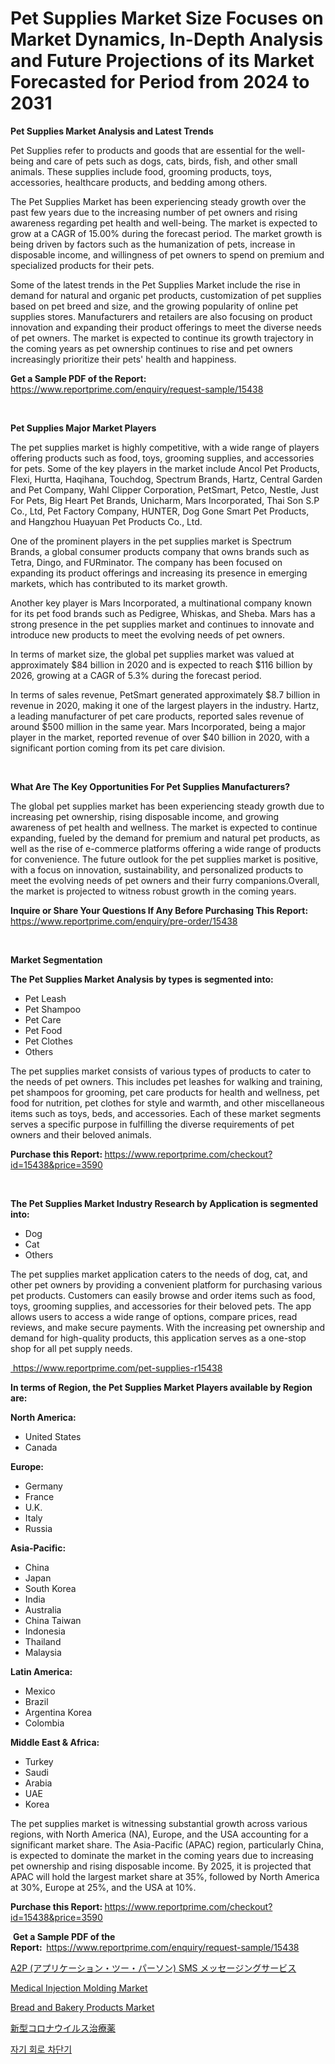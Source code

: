 <p><h1>Pet Supplies Market Size Focuses on Market Dynamics, In-Depth Analysis and Future Projections of its Market Forecasted for Period from 2024 to 2031</h1></p><p><strong>Pet Supplies Market Analysis and Latest Trends</strong></p>
<p><p>Pet Supplies refer to products and goods that are essential for the well-being and care of pets such as dogs, cats, birds, fish, and other small animals. These supplies include food, grooming products, toys, accessories, healthcare products, and bedding among others.</p><p>The Pet Supplies Market has been experiencing steady growth over the past few years due to the increasing number of pet owners and rising awareness regarding pet health and well-being. The market is expected to grow at a CAGR of 15.00% during the forecast period. The market growth is being driven by factors such as the humanization of pets, increase in disposable income, and willingness of pet owners to spend on premium and specialized products for their pets.</p><p>Some of the latest trends in the Pet Supplies Market include the rise in demand for natural and organic pet products, customization of pet supplies based on pet breed and size, and the growing popularity of online pet supplies stores. Manufacturers and retailers are also focusing on product innovation and expanding their product offerings to meet the diverse needs of pet owners. The market is expected to continue its growth trajectory in the coming years as pet ownership continues to rise and pet owners increasingly prioritize their pets' health and happiness.</p></p>
<p><strong>Get a Sample PDF of the Report:&nbsp;</strong> <a href="https://www.reportprime.com/enquiry/request-sample/15438">https://www.reportprime.com/enquiry/request-sample/15438</a></p>
<p>&nbsp;</p>
<p><strong>Pet Supplies Major Market Players</strong></p>
<p><p>The pet supplies market is highly competitive, with a wide range of players offering products such as food, toys, grooming supplies, and accessories for pets. Some of the key players in the market include Ancol Pet Products, Flexi, Hurtta, Haqihana, Touchdog, Spectrum Brands, Hartz, Central Garden and Pet Company, Wahl Clipper Corporation, PetSmart, Petco, Nestle, Just For Pets, Big Heart Pet Brands, Unicharm, Mars Incorporated, Thai Son S.P Co., Ltd, Pet Factory Company, HUNTER, Dog Gone Smart Pet Products, and Hangzhou Huayuan Pet Products Co., Ltd.</p><p>One of the prominent players in the pet supplies market is Spectrum Brands, a global consumer products company that owns brands such as Tetra, Dingo, and FURminator. The company has been focused on expanding its product offerings and increasing its presence in emerging markets, which has contributed to its market growth.</p><p>Another key player is Mars Incorporated, a multinational company known for its pet food brands such as Pedigree, Whiskas, and Sheba. Mars has a strong presence in the pet supplies market and continues to innovate and introduce new products to meet the evolving needs of pet owners.</p><p>In terms of market size, the global pet supplies market was valued at approximately $84 billion in 2020 and is expected to reach $116 billion by 2026, growing at a CAGR of 5.3% during the forecast period.</p><p>In terms of sales revenue, PetSmart generated approximately $8.7 billion in revenue in 2020, making it one of the largest players in the industry. Hartz, a leading manufacturer of pet care products, reported sales revenue of around $500 million in the same year. Mars Incorporated, being a major player in the market, reported revenue of over $40 billion in 2020, with a significant portion coming from its pet care division.</p></p>
<p>&nbsp;</p>
<p><strong>What Are The Key Opportunities For Pet Supplies Manufacturers?</strong></p>
<p><p>The global pet supplies market has been experiencing steady growth due to increasing pet ownership, rising disposable income, and growing awareness of pet health and wellness. The market is expected to continue expanding, fueled by the demand for premium and natural pet products, as well as the rise of e-commerce platforms offering a wide range of products for convenience. The future outlook for the pet supplies market is positive, with a focus on innovation, sustainability, and personalized products to meet the evolving needs of pet owners and their furry companions.Overall, the market is projected to witness robust growth in the coming years.</p></p>
<p><strong>Inquire or Share Your Questions If Any Before Purchasing This Report:</strong> <a href="https://www.reportprime.com/enquiry/pre-order/15438">https://www.reportprime.com/enquiry/pre-order/15438</a></p>
<p>&nbsp;</p>
<p><strong>Market Segmentation</strong></p>
<p><strong>The Pet Supplies Market Analysis by types is segmented into:</strong></p>
<p><ul><li>Pet Leash</li><li>Pet Shampoo</li><li>Pet Care</li><li>Pet Food</li><li>Pet Clothes</li><li>Others</li></ul></p>
<p><p>The pet supplies market consists of various types of products to cater to the needs of pet owners. This includes pet leashes for walking and training, pet shampoos for grooming, pet care products for health and wellness, pet food for nutrition, pet clothes for style and warmth, and other miscellaneous items such as toys, beds, and accessories. Each of these market segments serves a specific purpose in fulfilling the diverse requirements of pet owners and their beloved animals.</p></p>
<p><strong>Purchase this Report:&nbsp;</strong><a href="https://www.reportprime.com/checkout?id=15438&price=3590">https://www.reportprime.com/checkout?id=15438&price=3590</a></p>
<p>&nbsp;</p>
<p><strong>The Pet Supplies Market Industry Research by Application is segmented into:</strong></p>
<p><ul><li>Dog</li><li>Cat</li><li>Others</li></ul></p>
<p><p>The pet supplies market application caters to the needs of dog, cat, and other pet owners by providing a convenient platform for purchasing various pet products. Customers can easily browse and order items such as food, toys, grooming supplies, and accessories for their beloved pets. The app allows users to access a wide range of options, compare prices, read reviews, and make secure payments. With the increasing pet ownership and demand for high-quality products, this application serves as a one-stop shop for all pet supply needs.</p></p>
<p><a href="https://www.reportprime.com/pet-supplies-r15438">&nbsp;https://www.reportprime.com/pet-supplies-r15438</a></p>
<p><strong>In terms of Region, the Pet Supplies Market Players available by Region are:</strong></p>
<p>
    <p> <strong> North America: </strong>
        <ul>
            <li>United States</li>
            <li>Canada</li>
        </ul>
        </p> 
    <p> <strong> Europe: </strong>
        <ul>
            <li>Germany</li>
            <li>France</li>
            <li>U.K.</li>
            <li>Italy</li>
            <li>Russia</li>
        </ul>
        </p> 
    <p> <strong> Asia-Pacific: </strong>
        <ul>
            <li>China</li>
            <li>Japan</li>
            <li>South Korea</li>
            <li>India</li>
            <li>Australia</li>
            <li>China Taiwan</li>
            <li>Indonesia</li>
            <li>Thailand</li>
            <li>Malaysia</li>
        </ul>
        </p> 
    <p> <strong> Latin America: </strong>
        <ul>
            <li>Mexico</li>
            <li>Brazil</li>
            <li>Argentina Korea</li>
            <li>Colombia</li>
        </ul>
        </p> 
    <p> <strong> Middle East & Africa: </strong>
        <ul>
            <li>Turkey</li>
            <li>Saudi</li>
            <li>Arabia</li>
            <li>UAE</li>
            <li>Korea</li>
        </ul>
    </p>
    </p>
<p><p>The pet supplies market is witnessing substantial growth across various regions, with North America (NA), Europe, and the USA accounting for a significant market share. The Asia-Pacific (APAC) region, particularly China, is expected to dominate the market in the coming years due to increasing pet ownership and rising disposable income. By 2025, it is projected that APAC will hold the largest market share at 35%, followed by North America at 30%, Europe at 25%, and the USA at 10%.</p></p>
<p><strong>Purchase this Report: </strong><a href="https://www.reportprime.com/checkout?id=15438&price=3590">https://www.reportprime.com/checkout?id=15438&price=3590</a></p>
<p>&nbsp;<strong>Get a Sample PDF of the Report:&nbsp;&nbsp;</strong><a href="https://www.reportprime.com/enquiry/request-sample/15438">https://www.reportprime.com/enquiry/request-sample/15438</a></p>
<p><strong></strong></p>
<p><p><a href="https://github.com/RudySimonis2023/Market-Research-Report-List-1/blob/main/719587881711.md">A2P (アプリケーション・ツー・パーソン) SMS メッセージングサービス</a></p><p><a href="https://github.com/AnnChovey2023/Market-Research-Report-List-1/blob/main/medical-injection-molding-market.md">Medical Injection Molding Market</a></p><p><a href="https://www.linkedin.com/pulse/bread-bakery-products-market-outlook-industry-overview-forecast-tghrf">Bread and Bakery Products Market</a></p><p><a href="https://github.com/NikitaBruen/Market-Research-Report-List-1/blob/main/340232081712.md">新型コロナウイルス治療薬</a></p><p><a href="https://medium.com/@jomosley1999/%EC%9E%90%EC%84%9D-%ED%9A%8C%EB%A1%9C-%EC%B0%A8%EB%8B%A8%EA%B8%B0-%EC%8B%9C%EC%9E%A5-%ED%81%AC%EA%B8%B0%EB%8A%94-%EC%A0%84-%EC%84%B8%EA%B3%84-%EC%82%B0%EC%97%85%EC%97%90%EC%84%9C-%EC%B5%9C%EA%B3%A0%EC%9D%98-%EB%A7%88%EC%BC%80%ED%8C%85-%EC%B1%84%EB%84%90%EC%9D%84-%EB%B3%B4%EC%97%AC%EC%A4%8D%EB%8B%88%EB%8B%A4-6e59d8f33c0d">자기 회로 차단기</a></p></p>